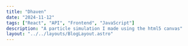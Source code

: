 ```yaml
---
title: "Dhaven"
date: "2024-11-12"
tags: ["React", "API", "Frontend", "JavaScript"]
description: "A particle simulation I made using the html5 canvas"
layout: "../../layouts/BlogLayout.astro"
---
```

